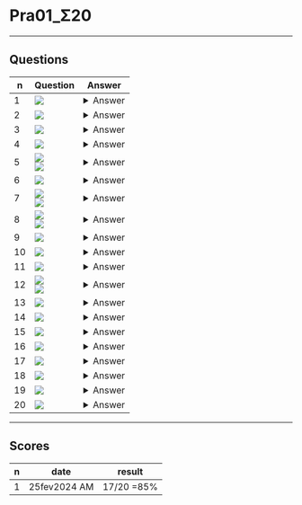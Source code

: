 # Pra01_Σ20

---

## Questions
|n|Question|Answer|
|-|--------|------|
|1|<img src="https://i.imgur.com/Kp5XM93.png">|<details><summary>Answer</summary><img src="https://i.imgur.com/N4tg864.png"></details>|
|2|<img src="https://i.imgur.com/4EHNVSc.png">|<details><summary>Answer</summary><img src="https://i.imgur.com/BDQZnoz.png"></details>|
|3|<img src="https://i.imgur.com/W4OVonz.png">|<details><summary>Answer</summary><img src="https://i.imgur.com/QQnCRsM.png"></details>|
|4|<img src="https://i.imgur.com/XQe21v7.png">|<details><summary>Answer</summary><img src="https://i.imgur.com/DlomV28.png"></details>|
|5|<img src="https://i.imgur.com/wevMMyq.png"><br/><img src="https://i.imgur.com/JeFsebs.png">|<details><summary>Answer</summary><img src="https://i.imgur.com/cRGJ1uX.png"></details>|
|6|<img src="https://i.imgur.com/jLgszeY.png">|<details><summary>Answer</summary><img src="https://i.imgur.com/Q6gpl2M.png"></details>|
|7|<img src="https://i.imgur.com/Qa4VMyx.png"><br/><img src="https://i.imgur.com/cDuIQ5a.png">|<details><summary>Answer</summary><img src="https://i.imgur.com/aUkyg2L.png"></details>|
|8|<img src="https://i.imgur.com/6gbyz1h.png"><br/><img src="https://i.imgur.com/1YgIWHb.png">|<details><summary>Answer</summary><img src="https://i.imgur.com/e95yFSP.png"></details>|
|9|<img src="https://i.imgur.com/gWV1O4t.png">|<details><summary>Answer</summary><img src="https://i.imgur.com/blmTvaq.png"></details>|
|10|<img src="https://i.imgur.com/jWYNfWi.png">|<details><summary>Answer</summary><img src="https://i.imgur.com/4kBLeaF.png"></details>|
|11|<img src="https://i.imgur.com/xAqsDt4.png">|<details><summary>Answer</summary><img src="https://i.imgur.com/BDxnthC.png"></details>|
|12|<img src="https://i.imgur.com/r550xff.png"><br/><img src="https://i.imgur.com/DH0ypMW.png">|<details><summary>Answer</summary><img src="https://i.imgur.com/k8A4T7P.png"></details>|
|13|<img src="https://i.imgur.com/zwpbBX5.png">|<details><summary>Answer</summary><img src="https://i.imgur.com/bMbItd0.png"></details>|
|14|<img src="https://i.imgur.com/qpinkjO.png">|<details><summary>Answer</summary><img src="https://i.imgur.com/vlYcjX4.png"></details>|
|15|<img src="https://i.imgur.com/Kb9F2El.png">|<details><summary>Answer</summary><img src="https://i.imgur.com/AuX0XXk.png"></details>|
|16|<img src="https://i.imgur.com/nAUlOXh.png">|<details><summary>Answer</summary><img src="https://i.imgur.com/KRqS9ty.png"></details>|
|17|<img src="https://i.imgur.com/hgvhcmr.png">|<details><summary>Answer</summary><img src="https://i.imgur.com/SvCmQvH.png"></details>|
|18|<img src="https://i.imgur.com/M6zkdIM.png">|<details><summary>Answer</summary><img src="https://i.imgur.com/pakCeVm.png"></details>|
|19|<img src="https://i.imgur.com/8AdIoU7.png">|<details><summary>Answer</summary><img src="https://i.imgur.com/S0QJLl6.png"></details>|
|20|<img src="https://i.imgur.com/vUafEms.png">|<details><summary>Answer</summary><img src="https://i.imgur.com/vV63lZk.png"></details>|

---

## Scores
|n|date|result|
|-|----|------|
|1|25fev2024 AM|17/20 =85%|
